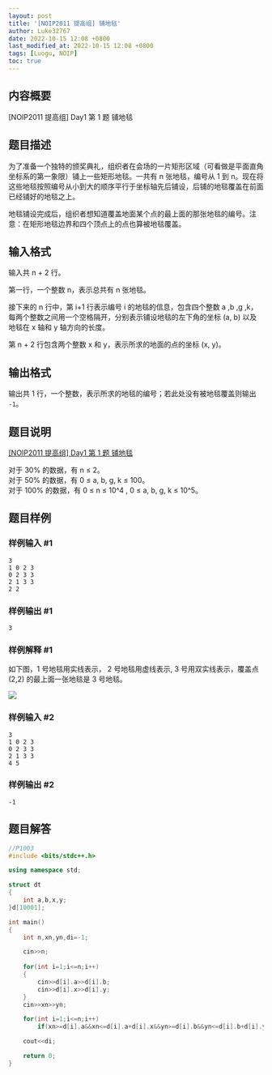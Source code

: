 ```yaml
---
layout: post
title: '[NOIP2011 提高组] 铺地毯'
author: Luke32767
date: 2022-10-15 12:08 +0800
last_modified_at: 2022-10-15 12:08 +0800
tags: [Luogu, NOIP]
toc: true
---
```


## 内容概要
[NOIP2011 提高组] Day1 第 1 题 铺地毯

## 题目描述
为了准备一个独特的颁奖典礼，组织者在会场的一片矩形区域（可看做是平面直角坐标系的第一象限）铺上一些矩形地毯。一共有 n 张地毯，编号从 1 到 n。现在将这些地毯按照编号从小到大的顺序平行于坐标轴先后铺设，后铺的地毯覆盖在前面已经铺好的地毯之上。

地毯铺设完成后，组织者想知道覆盖地面某个点的最上面的那张地毯的编号。注意：在矩形地毯边界和四个顶点上的点也算被地毯覆盖。

## 输入格式

输入共 n + 2 行。

第一行，一个整数 n，表示总共有 n 张地毯。

接下来的 n 行中，第 i+1 行表示编号 i 的地毯的信息，包含四个整数 a ,b ,g ,k，每两个整数之间用一个空格隔开，分别表示铺设地毯的左下角的坐标 (a, b) 以及地毯在 x 轴和 y 轴方向的长度。

第 n + 2 行包含两个整数 x 和 y，表示所求的地面的点的坐标 (x, y)。

## 输出格式

输出共 1 行，一个整数，表示所求的地毯的编号；若此处没有被地毯覆盖则输出 `-1`。

## 题目说明

[P1003]: https://www.luogu.com.cn/problem/P1003
[[NOIP2011 提高组] Day1 第 1 题 铺地毯][P1003]

对于 30% 的数据，有 n ≤ 2。  
对于 50% 的数据，有 0 ≤ a, b, g, k ≤ 100。  
对于 100% 的数据，有 0 ≤ n ≤ 10^4 , 0 ≤ a, b, g, k ≤ 10^5。   

## 题目样例

### 样例输入 #1

```
3
1 0 2 3
0 2 3 3
2 1 3 3
2 2
```

### 样例输出 #1

```
3
```


### 样例解释 #1

如下图，1 号地毯用实线表示， 2 号地毯用虚线表示, 3 号用双实线表示，覆盖点 (2,2) 的最上面一张地毯是 3 号地毯。

 ![](https://cdn.luogu.com.cn/upload/pic/100.png) 

### 样例输入 #2

```
3
1 0 2 3
0 2 3 3
2 1 3 3
4 5
```

### 样例输出 #2

```
-1
```

## 题目解答

``` c++
//P1003
#include <bits/stdc++.h>

using namespace std;

struct dt
{
    int a,b,x,y;
}d[10001];

int main()
{
    int n,xn,yn,di=-1;

    cin>>n;
    
    for(int i=1;i<=n;i++)
    {
        cin>>d[i].a>>d[i].b;
        cin>>d[i].x>>d[i].y;
    }
    cin>>xn>>yn;

    for(int i=1;i<=n;i++)
        if(xn>=d[i].a&&xn<=d[i].a+d[i].x&&yn>=d[i].b&&yn<=d[i].b+d[i].y) di=i;

    cout<<di;

    return 0;
}
```
